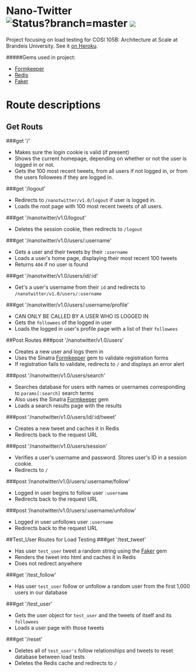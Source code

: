 # Nano-Twitter <img alt="Status?branch=master" src="https://codeship.com/projects/50007a90-ae63-0132-7ed9-2ecd9a04cc80/status?branch=master" /> <a href="https://codeclimate.com/github/arikalfus/Nano-Twitter"><img src="https://codeclimate.com/github/arikalfus/Nano-Twitter/badges/gpa.svg" /></a>

Project focusing on load testing for COSI 105B: Architecture at Scale at Brandeis University. See it <a href="nano-twitter.herokuapp.com">on Heroku</a>.

#####Gems used in project:
  - <a href="https://github.com/lyokato/sinatra-formkeeper">Formkeeper</a>
  - <a href="https://github.com/redis/redis-rb">Redis</a>
  - <a href="https://github.com/stympy/faker">Faker</a>

# Route descriptions

## Get Routs
###get '/'
  - Makes sure the login cookie is valid (if present)
  - Shows the current homepage, depending on whether or not the user is logged in or not.
  - Gets the 100 most recent tweets, from all users if not logged in, or from the users followees if they are logged in.

###get '/logout'
  - Redirects to ```/nanotwitter/v1.0/logout``` if user is logged in.
  - Loads the root page with 100 most recent tweets of all users.

###get '/nanotwitter/v1.0/logout'
  - Deletes the session cookie, then redirects to ```/logout```

###get '/nanotwitter/v1.0/users/:username'
  - Gets a user and their tweets by their ```:username```
  - Loads a user's home page, displaying their most recent 100 tweets
  - Returns ```404``` if no user is found

###get '/nanotwitter/v1.0/users/id/:id'
  - Get's a user's username from their ```id``` and redirects to ```/nanotwitter/v1.0/users/:username```

###get '/nanotwitter/v1.0/users/:username/profile'
  - CAN ONLY BE CALLED BY A USER WHO IS LOGGED IN
  - Gets the ```followees``` of the logged in user
  - Loads the logged in user's profile page with a list of their ```followees```

##Post Routes
###post '/nanotwitter/v1.0/users'
  - Creates a new user and logs them in
  - Uses the Sinatra <a href="https://github.com/lyokato/sinatra-formkeeper">Formkeeper</a> gem to validate registration forms
  - If registration fails to validate, redirects to ```/``` and displays an error alert

###post '/nanotwitter/v1.0/users/search'
  - Searches database for users with names or usernames corresponding to ```params[:search]``` search terms
  - Also uses the Sinatra <a href="https://github.com/lyokato/sinatra-formkeeper">Formkeeper</a> gem
  - Loads a search results page with the results

###post '/nanotwitter/v1.0/users/id/:id/tweet'
  - Creates a new tweet and caches it in Redis
  - Redirects back to the request URL

###post '/nanotwitter/v1.0/users/session'
  - Verifies a user's username and password. Stores user's ID in a session cookie.
  - Redirects to ```/```

###post ‘/nanotwitter/v1.0/users/:username/follow'
  - Logged in user begins to follow user ```:username```
  - Redirects back to the request URL

###post ‘/nanotwitter/v1.0/users/:username/unfollow'
  - Logged in user unfollows user ```:username```
  - Redirects back to the request URL

##Test_User Routes for Load Testing
###get '/test_tweet'
  - Has user ```test_user``` tweet a random string using the <a href="https://github.com/stympy/faker">Faker</a> gem
  - Renders the tweet into html and caches it in Redis
  - Does not redirect anywhere

###get '/test_follow'
  - Has user ```test_user``` follow or unfollow a random user from the first 1,000 users in our database

###get '/test_user'
  - Gets the user object for ```test_user``` and the tweets of itself and its ```followees```
  - Loads a user page with those tweets

###get '/reset'
  - Deletes all of ```test_user's``` follow relationships and tweets to reset database between load tests
  - Deletes the Redis cache and redirects to ```/```
